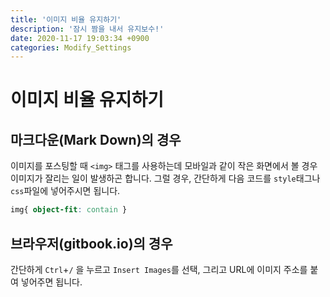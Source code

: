 ```yaml
---
title: '이미지 비율 유지하기'
description: '잠시 짬을 내서 유지보수!'
date: 2020-11-17 19:03:34 +0900
categories: Modify_Settings
---
```

# 이미지 비율 유지하기

## 마크다운(Mark Down)의 경우

이미지를 포스팅할 때 `<img>` 태그를 사용하는데 모바일과 같이 작은 화면에서 볼 경우 이미지가 잘리는 일이 발생하곤 합니다. 그럴 경우, 간단하게 다음 코드를 `style`태그나 `css`파일에 넣어주시면 됩니다.

```css
img{ object-fit: contain } 
```

## 브라우저(gitbook.io)의 경우

간단하게  `Ctrl`+`/` 을 누르고 `Insert Images`를 선택, 그리고 URL에 이미지 주소를 붙여 넣어주면 됩니다.